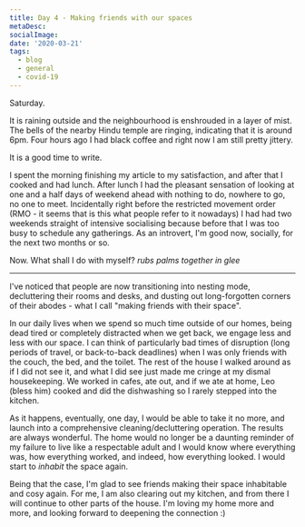 ```yaml
---
title: Day 4 - Making friends with our spaces
metaDesc: 
socialImage: 
date: '2020-03-21'
tags:
  - blog
  - general
  - covid-19
---
```

 
Saturday. 

It is raining outside and the neighbourhood is enshrouded in a layer of mist. The bells of the nearby Hindu temple are ringing, indicating that it is around 6pm. Four hours ago I had black coffee and right now I am still pretty jittery.

It is a good time to write. 

I spent the morning finishing my article to my satisfaction, and after that I cooked and had lunch. After lunch I had the pleasant sensation of looking at one and a half days of weekend ahead with nothing to do, nowhere to go, no one to meet. Incidentally right before the restricted movement order (RMO - it seems that is this what people refer to it nowadays) I had had two weekends straight of intensive socialising because before that I was too busy to schedule any gatherings. As an introvert, I'm good now, socially, for the next two months or so.  

Now. What shall I do with myself? *rubs palms together in glee* 

---

I've noticed that people are now transitioning into nesting mode, decluttering their rooms and desks, and dusting out long-forgotten corners of their abodes - what I call "making friends with their space".  

In our daily lives when we spend so much time outside of our homes, being dead tired or completely distracted when we get back, we engage less and less with our space. I can think of particularly bad times of disruption (long periods of travel, or back-to-back deadlines) when I was only friends with the couch, the bed, and the toilet. The rest of the house I walked around as if I did not see it, and what I did see just made me cringe at my dismal housekeeping. We worked in cafes, ate out, and if we ate at home, Leo (bless him) cooked and did the dishwashing so I rarely stepped into the kitchen. 

As it happens, eventually, one day, I would be able to take it no more, and launch into a comprehensive cleaning/decluttering operation. The results are always wonderful. The home would no longer be a daunting reminder of my failure to live like a respectable adult and I would know where everything was, how everything worked, and indeed, how everything looked. I would start to *inhabit* the space again. 

Being that the case, I'm glad to see friends making their space inhabitable and cosy again. For me, I am also clearing out my kitchen, and from there I will continue to other parts of the house. I'm loving my home more and more, and looking forward to deepening the connection :) 